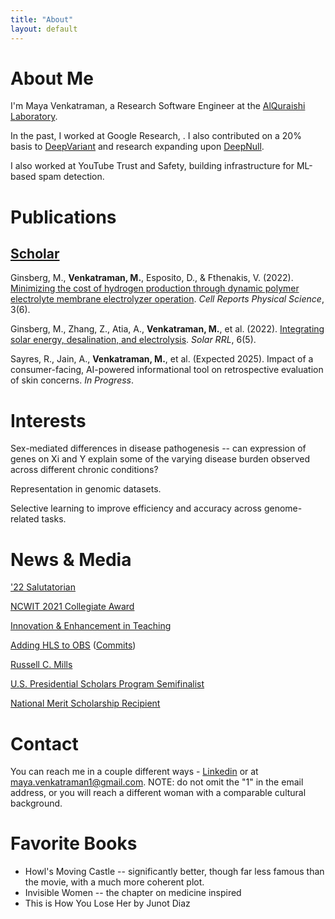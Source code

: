 ```yaml
---
title: "About"
layout: default
---
```


# About Me

I'm Maya Venkatraman, a Research Software Engineer at the [AlQuraishi Laboratory](https://www.aqlab.io/). 

In the past, I worked at Google Research, . I also contributed on a 20% basis to [DeepVariant](https://github.com/google/deepvariant) and research expanding upon [DeepNull](https://www.nature.com/articles/s41467-021-27930-0).

I also worked at YouTube Trust and Safety, building infrastructure for ML-based spam detection. 

# Publications

## [Scholar](https://scholar.google.com/citations?user=NaZR814AAAAJ&hl=en&oi=ao)

Ginsberg, M., **Venkatraman, M.**, Esposito, D., & Fthenakis, V. (2022). [Minimizing the cost of hydrogen production through dynamic polymer electrolyte membrane electrolyzer operation](https://www.sciencedirect.com/science/article/pii/S2666386422002168). *Cell Reports Physical Science*, 3(6). 

Ginsberg, M., Zhang, Z., Atia, A., **Venkatraman, M.**, et al. (2022). [Integrating solar energy, desalination, and electrolysis](https://onlinelibrary.wiley.com/doi/abs/10.1002/solr.202100732). *Solar RRL*, 6(5). 

Sayres, R., Jain, A., **Venkatraman, M.**, et al. (Expected 2025). Impact of a consumer-facing, AI-powered informational tool on retrospective evaluation of skin concerns. *In Progress*.

# Interests

Sex-mediated differences in disease pathogenesis -- can expression of genes on Xi and Y explain some of the varying disease burden observed across different chronic conditions?

Representation in genomic datasets.

Selective learning to improve efficiency and accuracy across genome-related tasks. 

# News & Media

['22 Salutatorian](https://www.engineering.columbia.edu/about/news/meet-columbia-engineerings-2022-valedictorian-and-salutatorian)

[NCWIT 2021 Collegiate Award](https://www.aspirations.org/2021-ncwit-collegiate-award-recipients-announced)

[Innovation & Enhancement in Teaching](https://www.cc-seas.columbia.edu/node/442712)

[Adding HLS to OBS](https://www.youtube.com/watch?v=q7LPTCnjeE8) ([Commits]())

[Russell C. Mills]()

[U.S. Presidential Scholars Program Semifinalist](https://www.ed.gov/media/document/2017-awards-semifinalists-us-presidential-scholars-program)

[National Merit Scholarship Recipient](https://patch.com/massachusetts/newton/6-newton-teens-win-national-merit-scholarship)

# Contact

You can reach me in a couple different ways - [Linkedin](https://www.linkedin.com/in/maya-venkatraman-2b2398156/) or at maya.venkatraman1@gmail.com. 
NOTE: do not omit the "1" in the email address, or you will reach a different woman with a comparable cultural background. 

# Favorite Books

* Howl's Moving Castle -- significantly better, though far less famous than the movie, with a much more coherent plot.
* Invisible Women -- the chapter on medicine inspired
* This is How You Lose Her by Junot Diaz


